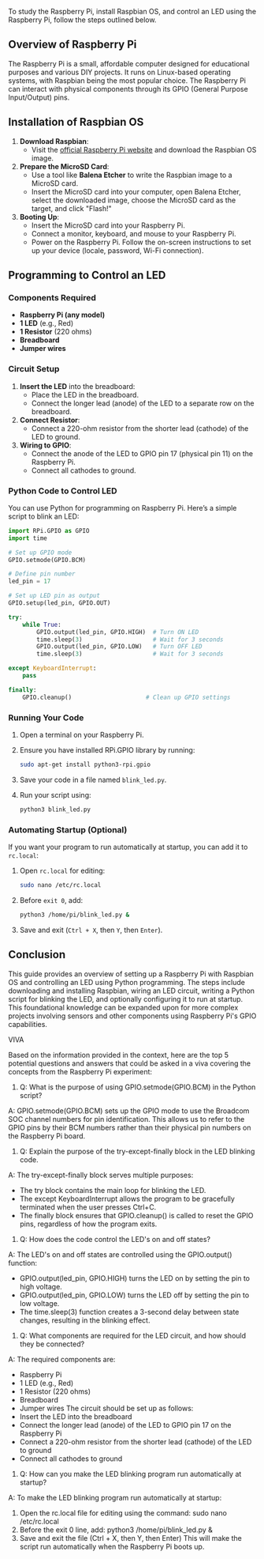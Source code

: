 To study the Raspberry Pi, install Raspbian OS, and control an LED using the Raspberry Pi, follow the steps outlined below.

## Overview of Raspberry Pi

The Raspberry Pi is a small, affordable computer designed for educational purposes and various DIY projects. It runs on Linux-based operating systems, with Raspbian being the most popular choice. The Raspberry Pi can interact with physical components through its GPIO (General Purpose Input/Output) pins.

## Installation of Raspbian OS

1. **Download Raspbian**:
    - Visit the [official Raspberry Pi website](https://www.raspberrypi.org/software/) and download the Raspbian OS image.
2. **Prepare the MicroSD Card**:
    - Use a tool like **Balena Etcher** to write the Raspbian image to a MicroSD card.
    - Insert the MicroSD card into your computer, open Balena Etcher, select the downloaded image, choose the MicroSD card as the target, and click "Flash!"
3. **Booting Up**:
    - Insert the MicroSD card into your Raspberry Pi.
    - Connect a monitor, keyboard, and mouse to your Raspberry Pi.
    - Power on the Raspberry Pi. Follow the on-screen instructions to set up your device (locale, password, Wi-Fi connection).

## Programming to Control an LED

### Components Required

- **Raspberry Pi (any model)**
- **1 LED** (e.g., Red)
- **1 Resistor** (220 ohms)
- **Breadboard**
- **Jumper wires**

### Circuit Setup

1. **Insert the LED** into the breadboard:
    - Place the LED in the breadboard.
    - Connect the longer lead (anode) of the LED to a separate row on the breadboard.
2. **Connect Resistor**:
    - Connect a 220-ohm resistor from the shorter lead (cathode) of the LED to ground.
3. **Wiring to GPIO**:
    - Connect the anode of the LED to GPIO pin 17 (physical pin 11) on the Raspberry Pi.
    - Connect all cathodes to ground.

### Python Code to Control LED

You can use Python for programming on Raspberry Pi. Here’s a simple script to blink an LED:

```python
import RPi.GPIO as GPIO
import time

# Set up GPIO mode
GPIO.setmode(GPIO.BCM)

# Define pin number
led_pin = 17

# Set up LED pin as output
GPIO.setup(led_pin, GPIO.OUT)

try:
    while True:
        GPIO.output(led_pin, GPIO.HIGH)  # Turn ON LED
        time.sleep(3)                    # Wait for 3 seconds
        GPIO.output(led_pin, GPIO.LOW)   # Turn OFF LED
        time.sleep(3)                    # Wait for 3 seconds

except KeyboardInterrupt:
    pass

finally:
    GPIO.cleanup()                     # Clean up GPIO settings

```

### Running Your Code

1. Open a terminal on your Raspberry Pi.
2. Ensure you have installed RPi.GPIO library by running:
    
    ```bash
    sudo apt-get install python3-rpi.gpio
    
    ```
    
3. Save your code in a file named `blink_led.py`.
4. Run your script using:
    
    ```bash
    python3 blink_led.py
    
    ```
    

### Automating Startup (Optional)

If you want your program to run automatically at startup, you can add it to `rc.local`:

1. Open `rc.local` for editing:
    
    ```bash
    sudo nano /etc/rc.local
    
    ```
    
2. Before `exit 0`, add:
    
    ```bash
    python3 /home/pi/blink_led.py &
    
    ```
    
3. Save and exit (`Ctrl + X`, then `Y`, then `Enter`).

## Conclusion

This guide provides an overview of setting up a Raspberry Pi with Raspbian OS and controlling an LED using Python programming. The steps include downloading and installing Raspbian, wiring an LED circuit, writing a Python script for blinking the LED, and optionally configuring it to run at startup. This foundational knowledge can be expanded upon for more complex projects involving sensors and other components using Raspberry Pi's GPIO capabilities.

VIVA

Based on the information provided in the context, here are the top 5 potential questions and answers that could be asked in a viva covering the concepts from the Raspberry Pi experiment:

1. Q: What is the purpose of using GPIO.setmode(GPIO.BCM) in the Python script?

A: GPIO.setmode(GPIO.BCM) sets up the GPIO mode to use the Broadcom SOC channel numbers for pin identification. This allows us to refer to the GPIO pins by their BCM numbers rather than their physical pin numbers on the Raspberry Pi board.

1. Q: Explain the purpose of the try-except-finally block in the LED blinking code.

A: The try-except-finally block serves multiple purposes:

- The try block contains the main loop for blinking the LED.
- The except KeyboardInterrupt allows the program to be gracefully terminated when the user presses Ctrl+C.
- The finally block ensures that GPIO.cleanup() is called to reset the GPIO pins, regardless of how the program exits.
1. Q: How does the code control the LED's on and off states?

A: The LED's on and off states are controlled using the GPIO.output() function:

- GPIO.output(led_pin, GPIO.HIGH) turns the LED on by setting the pin to high voltage.
- GPIO.output(led_pin, GPIO.LOW) turns the LED off by setting the pin to low voltage.
- The time.sleep(3) function creates a 3-second delay between state changes, resulting in the blinking effect.
1. Q: What components are required for the LED circuit, and how should they be connected?

A: The required components are:

- Raspberry Pi
- 1 LED (e.g., Red)
- 1 Resistor (220 ohms)
- Breadboard
- Jumper wires
The circuit should be set up as follows:
- Insert the LED into the breadboard
- Connect the longer lead (anode) of the LED to GPIO pin 17 on the Raspberry Pi
- Connect a 220-ohm resistor from the shorter lead (cathode) of the LED to ground
- Connect all cathodes to ground
1. Q: How can you make the LED blinking program run automatically at startup?

A: To make the LED blinking program run automatically at startup:

1. Open the rc.local file for editing using the command: sudo nano /etc/rc.local
2. Before the exit 0 line, add: python3 /home/pi/blink_led.py &
3. Save and exit the file (Ctrl + X, then Y, then Enter)
This will make the script run automatically when the Raspberry Pi boots up.